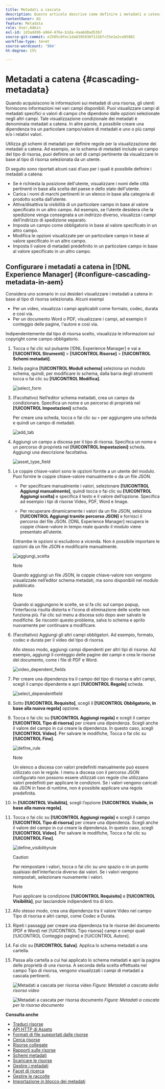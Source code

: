 ```yaml
---
title: Metadati a cascata
description: Questo articolo descrive come definire i metadati a catena per le risorse.
contentOwner: AG
feature: Metadata
role: User,Admin
exl-id: 1d3ad496-a964-476e-b1da-4aa6d8ad53b7
source-git-commit: e2505c0fec1da8395930f131bfc55e1e2ce05881
workflow-type: tm+mt
source-wordcount: '984'
ht-degree: 15%

---
```


# Metadati a catena {#cascading-metadata}

Quando acquisiscono le informazioni sui metadati di una risorsa, gli utenti forniscono informazioni nei vari campi disponibili. Puoi visualizzare campi di metadati specifici o valori di campo che dipendono dalle opzioni selezionate negli altri campi. Tale visualizzazione condizionale dei metadati è denominata metadati a catena. In altre parole, è possibile creare una dipendenza tra un particolare campo/valore di metadati e uno o più campi e/o i relativi valori.

Utilizza gli schemi di metadati per definire regole per la visualizzazione dei metadati a catena. Ad esempio, se lo schema di metadati include un campo del tipo di risorsa, puoi definire un set di campi pertinente da visualizzare in base al tipo di risorsa selezionata da un utente.

Di seguito sono riportati alcuni casi d’uso per i quali è possibile definire i metadati a catena:

* Se è richiesta la posizione dell&#39;utente, visualizzare i nomi delle città pertinenti in base alla scelta del paese e dello stato dell&#39;utente.
* Carica i nomi di marchi pertinenti in un elenco in base alla categoria di prodotto scelta dall’utente.
* Attiva/disattiva la visibilità di un particolare campo in base al valore specificato in un altro campo. Ad esempio, se l’utente desidera che la spedizione venga consegnata a un indirizzo diverso, visualizza i campi dell’indirizzo di spedizione separato.
* Imposta un campo come obbligatorio in base al valore specificato in un altro campo.
* Modifica le opzioni visualizzate per un particolare campo in base al valore specificato in un altro campo.
* Imposta il valore di metadati predefinito in un particolare campo in base al valore specificato in un altro campo.

## Configurare i metadati a catena in [!DNL Experience Manager] {#configure-cascading-metadata-in-aem}

Considera uno scenario in cui desideri visualizzare i metadati a catena in base al tipo di risorsa selezionata. Alcuni esempi

* Per un video, visualizza i campi applicabili come formato, codec, durata e così via.
* Per un documento Word o PDF, visualizzare i campi, ad esempio il conteggio delle pagine, l&#39;autore e così via.

Indipendentemente dal tipo di risorsa scelto, visualizza le informazioni sul copyright come campo obbligatorio.

1. Tocca o fai clic sul pulsante [!DNL Experience Manager] e vai a **[!UICONTROL Strumenti]** > **[!UICONTROL Risorse]** > **[!UICONTROL Schemi metadati]**.
1. Nella pagina **[!UICONTROL Moduli schema]** seleziona un modulo schema, quindi, per modificare lo schema, dalla barra degli strumenti tocca o fai clic su **[!UICONTROL Modifica]**.

   ![select_form](assets/select_form.png)

1. (Facoltativo) Nell’editor schema metadati, crea un campo da condizionare. Specifica un nome e un percorso di proprietà nel **[!UICONTROL Impostazioni]** scheda.

   Per creare una scheda, tocca o fai clic su `+` per aggiungere una scheda e quindi un campo di metadati.

   ![add_tab](assets/add_tab.png)

1. Aggiungi un campo a discesa per il tipo di risorsa. Specifica un nome e un percorso di proprietà nel **[!UICONTROL Impostazioni]** scheda. Aggiungi una descrizione facoltativa.

   ![asset_type_field](assets/asset_type_field.png)

1. Le coppie chiave-valori sono le opzioni fornite a un utente del modulo. Puoi fornire le coppie chiave-valore manualmente o da un file JSON.

   * Per specificare manualmente i valori, selezionare **[!UICONTROL Aggiungi manualmente]**, quindi tocca o fai clic su **[!UICONTROL Aggiungi scelta]** e specifica il testo e il valore dell’opzione. Specifica ad esempio i tipi di risorse Video, PDF, Word e Image.

   * Per recuperare dinamicamente i valori da un file JSON, seleziona **[!UICONTROL Aggiungi tramite percorso JSON]** e fornisci il percorso del file JSON. [!DNL Experience Manager] recupera le coppie chiave-valore in tempo reale quando il modulo viene presentato all’utente.

   Entrambe le opzioni si escludono a vicenda. Non è possibile importare le opzioni da un file JSON e modificarle manualmente.

   ![aggiungi_scelta](assets/add_choice.png)

   >[!NOTE]
   >
   >Quando aggiungi un file JSON, le coppie chiave-valore non vengono visualizzate nell’editor schema metadati, ma sono disponibili nel modulo pubblicato.

   >[!NOTE]
   >
   >Quando si aggiungono le scelte, se si fa clic sul campo popup, l&#39;interfaccia risulta distorta e l&#39;icona di eliminazione delle scelte non funziona più. Fai clic sul menu a discesa solo dopo aver salvato le modifiche. Se riscontri questo problema, salva lo schema e aprilo nuovamente per continuare a modificare.

1. (Facoltativo) Aggiungi gli altri campi obbligatori. Ad esempio, formato, codec e durata per il video del tipo di risorsa.

   Allo stesso modo, aggiungi campi dipendenti per altri tipi di risorse. Ad esempio, aggiungi il conteggio delle pagine dei campi e crea le risorse del documento, come i file di PDF e Word.

   ![video_dependent_fields](assets/video_dependent_fields.png)

1. Per creare una dipendenza tra il campo del tipo di risorsa e altri campi, scegli il campo dipendente e apri **[!UICONTROL Regole]** scheda.

   ![select_dependentfield](assets/select_dependentfield.png)

1. Sotto **[!UICONTROL Requisito]**, scegli il **[!UICONTROL Obbligatorio, in base alla nuova regola]** opzione.
1. Tocca o fai clic su **[!UICONTROL Aggiungi regola]** e scegli il campo **[!UICONTROL Tipo di risorsa]** per creare una dipendenza. Scegli anche il valore del campo in cui creare la dipendenza. In questo caso, scegli **[!UICONTROL Video]**. Per salvare le modifiche, Tocca o fai clic su **[!UICONTROL Fine]**.

   ![define_rule](assets/define_rule.png)

   >[!NOTE]
   >
   >Un elenco a discesa con valori predefiniti manualmente può essere utilizzato con le regole. I menu a discesa con il percorso JSON configurato non possono essere utilizzati con regole che utilizzano valori predefiniti per applicare le condizioni. Se i valori vengono caricati da JSON in fase di runtime, non è possibile applicare una regola predefinita.

1. In **[!UICONTROL Visibilità]**, scegli l’opzione **[!UICONTROL Visibile, in base alla nuova regola]**.

1. Tocca o fai clic su **[!UICONTROL Aggiungi regola]** e scegli il campo **[!UICONTROL Tipo di risorsa]** per creare una dipendenza. Scegli anche il valore del campo in cui creare la dipendenza. In questo caso, scegli **[!UICONTROL Video]**. Per salvare le modifiche, Tocca o fai clic su **[!UICONTROL Fine]**.

   ![define_visibilityrule](assets/define_visibilityrule.png)

   >[!CAUTION]
   >
   >Per reimpostare i valori, tocca o fai clic su uno spazio o in un punto qualsiasi dell’interfaccia diverso dai valori. Se i valori vengono reimpostati, selezionare nuovamente i valori.

   >[!NOTE]
   >
   >Puoi applicare la condizione **[!UICONTROL Requisito]** e **[!UICONTROL Visibilità]**, pur lasciandole indipendenti tra di loro.

1. Allo stesso modo, crea una dipendenza tra il valore Video nel campo Tipo di risorsa e altri campi, come Codec e Durata.
1. Ripeti i passaggi per creare una dipendenza tra le risorse del documento (PDF e Word) nel [!UICONTROL Tipo risorsa] campi e campi quali [!UICONTROL Conteggio pagine] e [!UICONTROL Autore].
1. Fai clic su **[!UICONTROL Salva]**. Applica lo schema metadati a una cartella.

1. Passa alla cartella a cui hai applicato lo schema metadati e apri la pagina delle proprietà di una risorsa. A seconda della scelta effettuata nel campo Tipo di risorsa, vengono visualizzati i campi di metadati a cascata pertinenti.

   ![Metadati a cascata per risorsa video](assets/video_asset.png)
   *Figura: Metadati a cascata della risorsa video*

   ![Metadati a cascata per risorsa documento](assets/doc_type_fields.png)
   *Figura: Metadati a cascata per la risorsa documento*

**Consulta anche**

* [Traduci risorse](translate-assets.md)
* [API HTTP di Assets](mac-api-assets.md)
* [Formati di file supportati dalle risorse](file-format-support.md)
* [Cerca risorse](search-assets.md)
* [Risorse collegate](use-assets-across-connected-assets-instances.md)
* [Rapporti sulle risorse](asset-reports.md)
* [Schemi metadati](metadata-schemas.md)
* [Scaricare le risorse](download-assets-from-aem.md)
* [Gestire i metadati](manage-metadata.md)
* [Facet di ricerca](search-facets.md)
* [Gestire le raccolte](manage-collections.md)
* [Importazione in blocco dei metadati](metadata-import-export.md)
